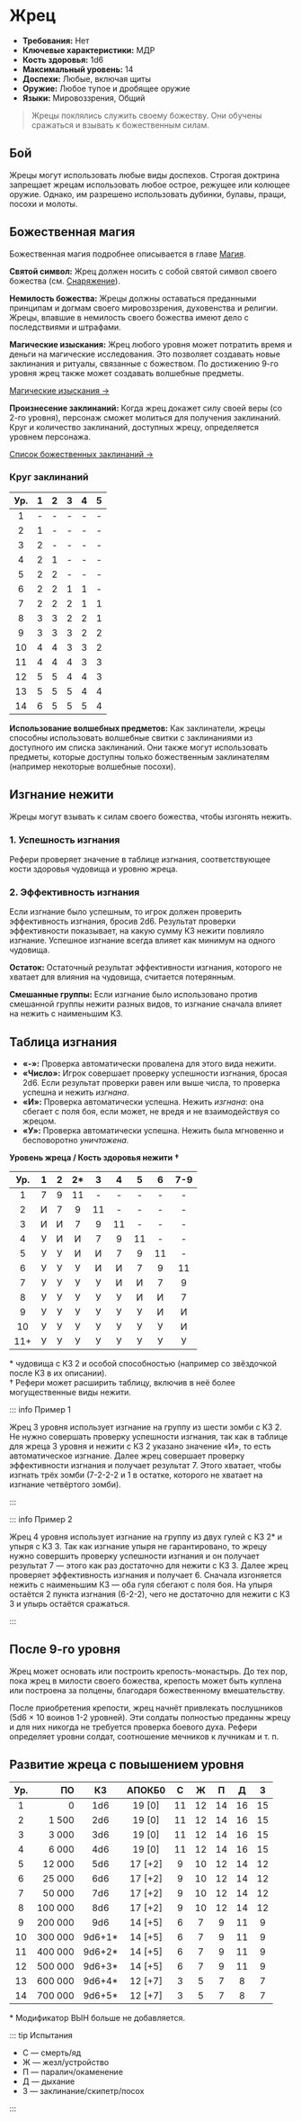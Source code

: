 # Жрец

-   **Требования:** Нет
-   **Ключевые характеристики:** МДР
-   **Кость здоровья:** 1d6
-   **Максимальный уровень:** 14
-   **Доспехи:** Любые, включая щиты
-   **Оружие:** Любое тупое и дробящее оружие
-   **Языки:** Мировоззрения, Общий

> Жрецы поклялись служить своему божеству. Они обучены сражаться и взывать к божественным силам.

## Бой

Жрецы могут использовать любые виды доспехов. Строгая доктрина запрещает жрецам использовать любое острое, режущее или колющее оружие. Однако, им разрешено использовать дубинки, булавы, пращи, посохи и молоты.

## Божественная магия

Божественная магия подробнее описывается в главе [Магия](../../magic/magic/spells#божественная-магия).

**Святой символ:** Жрец должен носить с собой святой символ своего божества (см. [Снаряжение](../equipment/adventuring-gear)).

**Немилость божества:** Жрецы должны оставаться преданными принципам и догмам своего мировоззрения, духовенства и религии. Жрецы, впавшие в немилость своего божества имеют дело с последствиями и штрафами.

**Магические изыскания:** Жрец любого уровня может потратить время и деньги на магические исследования. Это позволяет создавать новые заклинания и ритуалы, связанные с божеством. По достижению 9-го уровня жрец также может создавать волшебные предметы.

[Магические изыскания ->](../../magic/magic/magical-research)

**Произнесение заклинаний:** Когда жрец докажет силу своей веры (со 2-го уровня), персонаж сможет молиться для получения заклинаний. Круг и количество заклинаний, доступных жрецу, определяется уровнем персонажа.

[Список божественных заклинаний ->](../../magic/divine/divine-spells)

### Круг заклинаний

| Ур. |  1  |  2  |  3  |  4  |  5  |
| :-: | :-: | :-: | :-: | :-: | :-: |
|  1  |  -  |  -  |  -  |  -  |  -  |
|  2  |  1  |  -  |  -  |  -  |  -  |
|  3  |  2  |  -  |  -  |  -  |  -  |
|  4  |  2  |  1  |  -  |  -  |  -  |
|  5  |  2  |  2  |  -  |  -  |  -  |
|  6  |  2  |  2  |  1  |  1  |  -  |
|  7  |  2  |  2  |  2  |  1  |  1  |
|  8  |  3  |  3  |  2  |  2  |  1  |
|  9  |  3  |  3  |  3  |  2  |  2  |
| 10  |  4  |  4  |  3  |  3  |  2  |
| 11  |  4  |  4  |  4  |  3  |  3  |
| 12  |  5  |  5  |  4  |  4  |  3  |
| 13  |  5  |  5  |  5  |  4  |  4  |
| 14  |  6  |  5  |  5  |  5  |  4  |

**Использование волшебных предметов:** Как заклинатели, жрецы способны использовать волшебные свитки с заклинаниями из доступного им списка заклинаний. Они также могут использовать предметы, которые доступны только божественным заклинателям (например некоторые волшебные посохи).

## Изгнание нежити

Жрецы могут взывать к силам своего божества, чтобы изгонять нежить.

### 1. Успешность изгнания

Рефери проверяет значение в таблице изгнания, соответствующее кости здоровья чудовища и уровню жреца.

### 2. Эффективность изгнания

Если изгнание было успешным, то игрок должен проверить эффективность изгнания, бросив 2d6. Результат проверки эффективности показывает, на какую сумму КЗ нежити повлияло изгнание. Успешное изгнание всегда влияет как минимум на одного чудовища.

**Остаток:** Остаточный результат эффективности изгнания, которого не хватает для влияния на чудовища, считается потерянным.

**Смешанные группы:** Если изгнание было использовано против смешанной группы нежити разных видов, то изгнание сначала влияет на нежить с наименьшим КЗ.

## Таблица изгнания

-   **«-»:** Проверка автоматически провалена для этого вида нежити.
-   **«Число»:** Игрок совершает проверку успешности изгнания, бросая 2d6. Если результат проверки равен или выше числа, то проверка успешна и нежить _изгнана_.
-   **«И»:** Проверка автоматически успешна. Нежить _изгнана_: она сбегает с поля боя, если может, не вредя и не взаимодействуя со жрецом.
-   **«У»:** Проверка автоматически успешна. Нежить была мгновенно и бесповоротно _уничтожена_.

**Уровень жреца / Кость здоровья нежити †**

| Ур. |  1  |  2  | 2\* |  3  |  4  |  5  |  6  | 7-9 |
| :-: | :-: | :-: | :-: | :-: | :-: | :-: | :-: | :-: |
|  1  |  7  |  9  | 11  |  -  |  -  |  -  |  -  |  -  |
|  2  |  И  |  7  |  9  | 11  |  -  |  -  |  -  |  -  |
|  3  |  И  |  И  |  7  |  9  | 11  |  -  |  -  |  -  |
|  4  |  У  |  И  |  И  |  7  |  9  | 11  |  -  |  -  |
|  5  |  У  |  У  |  И  |  И  |  7  |  9  | 11  |  -  |
|  6  |  У  |  У  |  У  |  И  |  И  |  7  |  9  | 11  |
|  7  |  У  |  У  |  У  |  У  |  И  |  И  |  7  |  9  |
|  8  |  У  |  У  |  У  |  У  |  У  |  И  |  И  |  7  |
|  9  |  У  |  У  |  У  |  У  |  У  |  У  |  И  |  И  |
| 10  |  У  |  У  |  У  |  У  |  У  |  У  |  У  |  И  |
| 11+ |  У  |  У  |  У  |  У  |  У  |  У  |  У  |  У  |

\* чудовища с КЗ 2 и особой способностью (например со звёздочкой после КЗ в их описании).\
† Рефери может расширить таблицу, включив в неё более могущественные виды нежити.

::: info Пример 1

Жрец 3 уровня использует изгнание на группу из шести зомби с КЗ 2. Не нужно совершать проверку успешности изгнания, так как в таблице для жреца 3 уровня и нежити с КЗ 2 указано значение «И», то есть автоматическое изгнание. Далее жрец совершает проверку эффективности изгнания и получает результат 7. Этого хватает, чтобы изгнать трёх зомби (7-2-2-2 и 1 в остатке, которого не хватает на изгнание четвёртого зомби).

:::

::: info Пример 2

Жрец 4 уровня использует изгнание на группу из двух гулей с КЗ 2\* и упыря с КЗ 3. Так как изгнание упыря не гарантировано, то жрецу нужно совершить проверку успешности изгнания и он получает результат 7 — этого как раз достаточно для нежити с КЗ 3. Далее жрец проверяет эффективность изгнания и получает 6. Сначала изгоняется нежить с наименьшим КЗ — оба гуля сбегают с поля боя. На упыря остаётся 2 пункта изгнания (6-2-2), чего не достаточно для нежити с КЗ 3 и упырь остаётся сражаться.

:::

## После 9-го уровня

Жрец может основать или построить крепость-монастырь. До тех пор, пока жрец в милости своего божества, крепость может быть куплена или построена за полцены, благодаря божественному вмешательству.

После приобретения крепости, жрец начнёт привлекать послушников (5d6 × 10 воинов 1-2 уровней). Эти солдаты полностью преданны жрецу и для них никогда не требуется проверка боевого духа. Рефери определяет уровни солдат, соотношение мечников к лучникам и т. п.

## Развитие жреца с повышением уровня

| Ур. |      ПО |   КЗ    | АПОКБ0  |  C  |  Ж  |  П  |  Д  |  З  |
| :-: | ------: | :-----: | :-----: | :-: | :-: | :-: | :-: | :-: |
|  1  |       0 |   1d6   | 19 [0]  | 11  | 12  | 14  | 16  | 15  |
|  2  |   1 500 |   2d6   | 19 [0]  | 11  | 12  | 14  | 16  | 15  |
|  3  |   3 000 |   3d6   | 19 [0]  | 11  | 12  | 14  | 16  | 15  |
|  4  |   6 000 |   4d6   | 19 [0]  | 11  | 12  | 14  | 16  | 15  |
|  5  |  12 000 |   5d6   | 17 [+2] |  9  | 10  | 12  | 14  | 12  |
|  6  |  25 000 |   6d6   | 17 [+2] |  9  | 10  | 12  | 14  | 12  |
|  7  |  50 000 |   7d6   | 17 [+2] |  9  | 10  | 12  | 14  | 12  |
|  8  | 100 000 |   8d6   | 17 [+2] |  9  | 10  | 12  | 14  | 12  |
|  9  | 200 000 |   9d6   | 14 [+5] |  6  |  7  |  9  | 11  |  9  |
| 10  | 300 000 | 9d6+1\* | 14 [+5] |  6  |  7  |  9  | 11  |  9  |
| 11  | 400 000 | 9d6+2\* | 14 [+5] |  6  |  7  |  9  | 11  |  9  |
| 12  | 500 000 | 9d6+3\* | 14 [+5] |  6  |  7  |  9  | 11  |  9  |
| 13  | 600 000 | 9d6+4\* | 12 [+7] |  3  |  5  |  7  |  8  |  7  |
| 14  | 700 000 | 9d6+5\* | 12 [+7] |  3  |  5  |  7  |  8  |  7  |

\* Модификатор ВЫН больше не добавляется.

::: tip Испытания

-   С — смерть/яд
-   Ж — жезл/устройство
-   П — паралич/окаменение
-   Д — дыхание
-   З — заклинание/скипетр/посох

:::
